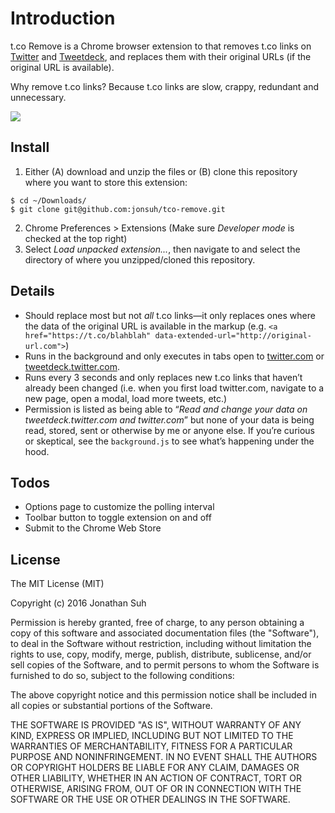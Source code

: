 # Introduction

t.co Remove is a Chrome browser extension to that removes t.co links on [Twitter](https://twitter.com) and [Tweetdeck](https://tweetdeck.twitter.com), and replaces them with their original URLs (if the original URL is available).

Why remove t.co links? Because t.co links are slow, crappy, redundant and unnecessary.

![](http://i.imgur.com/fz6N8Mk.jpg)

## Install

1. Either (A) download and unzip the files or (B) clone this repository where you want to store this extension:

```
$ cd ~/Downloads/
$ git clone git@github.com:jonsuh/tco-remove.git
```

2. Chrome Preferences > Extensions (Make sure *Developer mode* is checked at the top right)
3. Select *Load unpacked extension...*, then navigate to and select the directory of where you unzipped/cloned this repository.

## Details

- Should replace most but not *all* t.co links—it only replaces ones where the data of the original URL is available in the markup (e.g. `<a href="https://t.co/blahblah" data-extended-url="http://original-url.com">`)
- Runs in the background and only executes in tabs open to [twitter.com](https://twitter.com) or [tweetdeck.twitter.com](https://tweetdeck.twitter.com).
- Runs every 3 seconds and only replaces new t.co links that haven’t already been changed (i.e. when you first load twitter.com, navigate to a new page, open a modal, load more tweets, etc.)
- Permission is listed as being able to “*Read and change your data on tweetdeck.twitter.com and twitter.com*” but none of your data is being read, stored, sent or otherwise by me or anyone else. If you’re curious or skeptical, see the `background.js` to see what’s happening under the hood.

## Todos

- Options page to customize the polling interval
- Toolbar button to toggle extension on and off
- Submit to the Chrome Web Store

## License

The MIT License (MIT)

Copyright (c) 2016 Jonathan Suh

Permission is hereby granted, free of charge, to any person obtaining a copy of this software and associated documentation files (the "Software"), to deal in the Software without restriction, including without limitation the rights to use, copy, modify, merge, publish, distribute, sublicense, and/or sell copies of the Software, and to permit persons to whom the Software is furnished to do so, subject to the following conditions:

The above copyright notice and this permission notice shall be included in all copies or substantial portions of the Software.

THE SOFTWARE IS PROVIDED "AS IS", WITHOUT WARRANTY OF ANY KIND, EXPRESS OR IMPLIED, INCLUDING BUT NOT LIMITED TO THE WARRANTIES OF MERCHANTABILITY, FITNESS FOR A PARTICULAR PURPOSE AND NONINFRINGEMENT. IN NO EVENT SHALL THE AUTHORS OR COPYRIGHT HOLDERS BE LIABLE FOR ANY CLAIM, DAMAGES OR OTHER LIABILITY, WHETHER IN AN ACTION OF CONTRACT, TORT OR OTHERWISE, ARISING FROM, OUT OF OR IN CONNECTION WITH THE SOFTWARE OR THE USE OR OTHER DEALINGS IN THE SOFTWARE.
